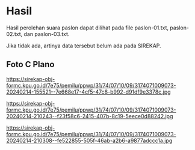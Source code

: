 # Hasil

Hasil perolehan suara paslon dapat dilihat pada file paslon-01.txt, paslon-02.txt, dan paslon-03.txt.

Jika tidak ada, artinya data tersebut belum ada pada SIREKAP.

## Foto C Plano

https://sirekap-obj-formc.kpu.go.id/7e75/pemilu/ppwp/31/74/07/10/09/3174071009073-20240214-155521--7e668e17-4cf5-47c8-b992-d91df9e3378c.jpg

https://sirekap-obj-formc.kpu.go.id/7e75/pemilu/ppwp/31/74/07/10/09/3174071009073-20240214-210243--f23f58c6-2415-407b-8c19-5eece0d88242.jpg

https://sirekap-obj-formc.kpu.go.id/7e75/pemilu/ppwp/31/74/07/10/09/3174071009073-20240214-210308--fe522855-505f-46ab-a2b6-a9877adccc1a.jpg
